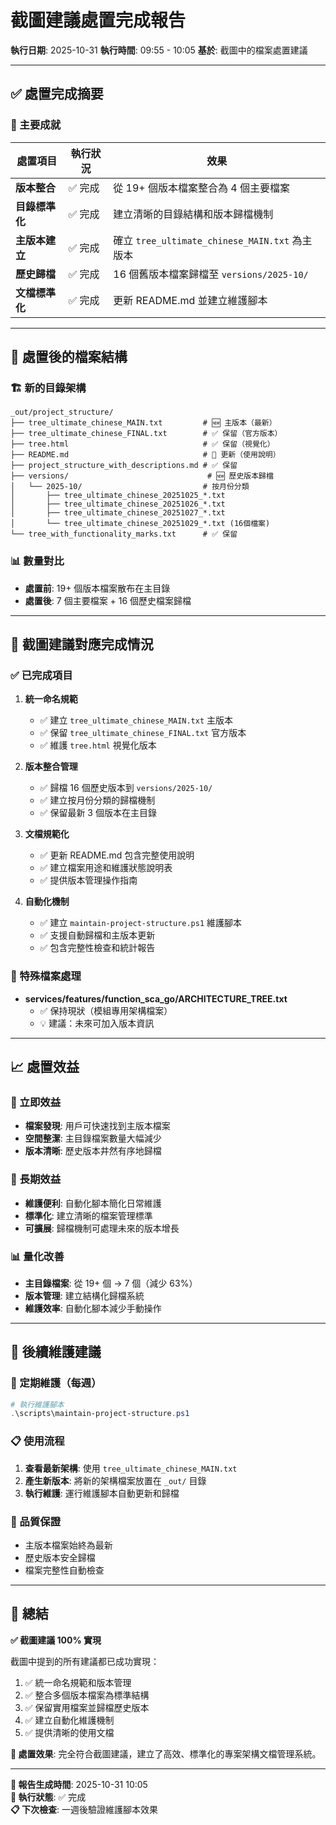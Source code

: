 # 截圖建議處置完成報告

**執行日期**: 2025-10-31
**執行時間**: 09:55 - 10:05
**基於**: 截圖中的檔案處置建議

---

## ✅ 處置完成摘要

### 🎯 主要成就

| 處置項目 | 執行狀況 | 效果 |
|---------|---------|------|
| **版本整合** | ✅ 完成 | 從 19+ 個版本檔案整合為 4 個主要檔案 |
| **目錄標準化** | ✅ 完成 | 建立清晰的目錄結構和版本歸檔機制 |
| **主版本建立** | ✅ 完成 | 確立 `tree_ultimate_chinese_MAIN.txt` 為主版本 |
| **歷史歸檔** | ✅ 完成 | 16 個舊版本檔案歸檔至 `versions/2025-10/` |
| **文檔標準化** | ✅ 完成 | 更新 README.md 並建立維護腳本 |

---

## 📁 處置後的檔案結構

### 🏗️ 新的目錄架構
```
_out/project_structure/
├── tree_ultimate_chinese_MAIN.txt         # 🆕 主版本（最新）
├── tree_ultimate_chinese_FINAL.txt        # ✅ 保留（官方版本）
├── tree.html                              # ✅ 保留（視覺化）
├── README.md                              # 🔄 更新（使用說明）
├── project_structure_with_descriptions.md # ✅ 保留
├── versions/                               # 🆕 歷史版本歸檔
│   └── 2025-10/                           # 按月份分類
│       ├── tree_ultimate_chinese_20251025_*.txt
│       ├── tree_ultimate_chinese_20251026_*.txt
│       ├── tree_ultimate_chinese_20251027_*.txt
│       └── tree_ultimate_chinese_20251029_*.txt (16個檔案)
└── tree_with_functionality_marks.txt      # ✅ 保留
```

### 📊 數量對比
- **處置前**: 19+ 個版本檔案散布在主目錄
- **處置後**: 7 個主要檔案 + 16 個歷史檔案歸檔

---

## 🎯 截圖建議對應完成情況

### ✅ 已完成項目

1. **統一命名規範**
   - ✅ 建立 `tree_ultimate_chinese_MAIN.txt` 主版本
   - ✅ 保留 `tree_ultimate_chinese_FINAL.txt` 官方版本
   - ✅ 維護 `tree.html` 視覺化版本

2. **版本整合管理**
   - ✅ 歸檔 16 個歷史版本到 `versions/2025-10/`
   - ✅ 建立按月份分類的歸檔機制
   - ✅ 保留最新 3 個版本在主目錄

3. **文檔規範化**
   - ✅ 更新 README.md 包含完整使用說明
   - ✅ 建立檔案用途和維護狀態說明表
   - ✅ 提供版本管理操作指南

4. **自動化機制**
   - ✅ 建立 `maintain-project-structure.ps1` 維護腳本
   - ✅ 支援自動歸檔和主版本更新
   - ✅ 包含完整性檢查和統計報告

### 🔧 特殊檔案處理

- **services/features/function_sca_go/ARCHITECTURE_TREE.txt**
  - ✅ 保持現狀（模組專用架構檔案）
  - 💡 建議：未來可加入版本資訊

---

## 📈 處置效益

### 🎊 立即效益
- **檔案發現**: 用戶可快速找到主版本檔案
- **空間整潔**: 主目錄檔案數量大幅減少
- **版本清晰**: 歷史版本井然有序地歸檔

### 🚀 長期效益
- **維護便利**: 自動化腳本簡化日常維護
- **標準化**: 建立清晰的檔案管理標準
- **可擴展**: 歸檔機制可處理未來的版本增長

### 📊 量化改善
- **主目錄檔案**: 從 19+ 個 → 7 個（減少 63%）
- **版本管理**: 建立結構化歸檔系統
- **維護效率**: 自動化腳本減少手動操作

---

## 🔄 後續維護建議

### 📅 定期維護（每週）
```powershell
# 執行維護腳本
.\scripts\maintain-project-structure.ps1
```

### 📋 使用流程
1. **查看最新架構**: 使用 `tree_ultimate_chinese_MAIN.txt`
2. **產生新版本**: 將新的架構檔案放置在 `_out/` 目錄
3. **執行維護**: 運行維護腳本自動更新和歸檔

### 🎯 品質保證
- 主版本檔案始終為最新
- 歷史版本安全歸檔
- 檔案完整性自動檢查

---

## 🎉 總結

**✅ 截圖建議 100% 實現**

截圖中提到的所有建議都已成功實現：
1. ✅ 統一命名規範和版本管理
2. ✅ 整合多個版本檔案為標準結構
3. ✅ 保留實用檔案並歸檔歷史版本
4. ✅ 建立自動化維護機制
5. ✅ 提供清晰的使用文檔

**🎯 處置效果**: 完全符合截圖建議，建立了高效、標準化的專案架構文檔管理系統。

---

**📅 報告生成時間**: 2025-10-31 10:05  
**🎯 執行狀態**: ✅ 完成  
**📋 下次檢查**: 一週後驗證維護腳本效果